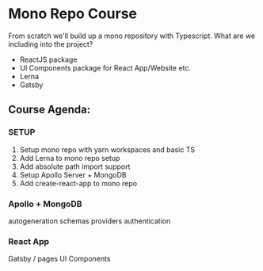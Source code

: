 # Mono Repo Course

From scratch we'll build up a mono repository with Typescript. 
What are we including into the project?

- ReactJS package
- UI Components package for React App/Website etc.
- Lerna
- Gatsby

## Course Agenda:

### SETUP

01. Setup mono repo with yarn workspaces and basic TS  
02. Add Lerna to mono repo setup
03. Add absolute path import support
04. Setup Apollo Server + MongoDB
05. Add create-react-app to mono repo

### Apollo + MongoDB

autogeneration
schemas
providers
authentication

### React App

Gatsby / pages
UI Components
